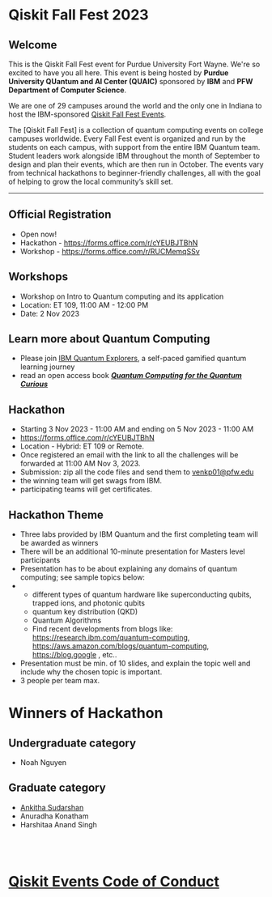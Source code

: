 # Qiskit Fall Fest 2023

## Welcome
This is the Qiskit Fall Fest event for Purdue University Fort Wayne. We're so excited to have you all here. This event is being hosted by **Purdue University QUantum and AI Center (QUAIC)** sponsored by **IBM** and **PFW Department of Computer Science**. 

We are one of 29 campuses around the world and the only one in Indiana to host the IBM-sponsored [Qiskit Fall Fest Events](https://qiskit.org/events/fall-fest/).

The [Qiskit Fall Fest] is a collection of quantum computing events on college campuses worldwide. Every Fall Fest event is organized and run by the students on each campus, with support from the entire IBM Quantum team. Student leaders work alongside IBM throughout the month of September to design and plan their events, which are then run in October. The events vary from technical hackathons to beginner-friendly challenges, all with the goal of helping to grow the local community’s skill set.

--------------------------------
## Official Registration
- Open now!
- Hackathon - https://forms.office.com/r/cYEUBJTBhN
- Workshop - https://forms.office.com/r/RUCMemqSSv

## Workshops
- Workshop on Intro to Quantum computing and its application
- Location: ET 109, 11:00 AM - 12:00 PM
- Date: 2 Nov 2023 

## Learn more about Quantum Computing
- Please join [IBM Quantum Explorers](http://qisk.it/quantum-explorers), a self-paced gamified quantum learning journey
- read an open access book [***Quantum Computing for the Quantum Curious***](https://link.springer.com/book/10.1007/978-3-030-61601-4)
## Hackathon
- Starting 3 Nov 2023 - 11:00 AM and ending on 5 Nov 2023 - 11:00 AM
- https://forms.office.com/r/cYEUBJTBhN
- Location - Hybrid: ET 109 or Remote.
- Once registered an email with the link to all the challenges will be forwarded at 11:00 AM Nov 3, 2023.
- Submission: zip all the code files and send them to venkp01@pfw.edu
- the winning team will get swags from IBM.
- participating teams will get certificates.

## Hackathon Theme
- Three labs provided by IBM Quantum and the first completing team will be awarded as winners
- There will be an additional 10-minute presentation for Masters level participants
- Presentation has to be about explaining any domains of quantum computing; see sample topics below:
- - different types of quantum hardware like superconducting qubits, trapped ions, and photonic qubits
  - quantum key distribution (QKD)
  - Quantum Algorithms
  - Find recent developments from blogs like: https://research.ibm.com/quantum-computing, https://aws.amazon.com/blogs/quantum-computing, https://blog.google , etc..
- Presentation must be min. of 10 slides, and explain the topic well and include why the chosen topic is important.
- 3 people per team max.

# Winners of Hackathon

## Undergraduate category
- Noah Nguyen

## Graduate category
- [Ankitha Sudarshan](https://github.com/ankithasudarshan/)
- Anuradha Konatham
- Harshitaa Anand Singh



<br><br>
# [Qiskit Events Code of Conduct](https://github.com/Qiskit/qiskit/blob/master/CODE_OF_CONDUCT.md)
